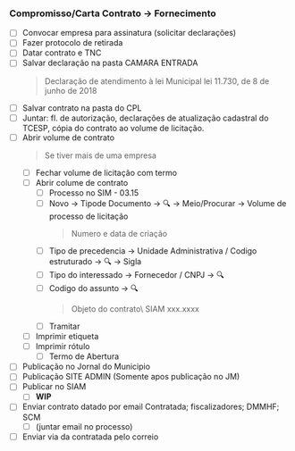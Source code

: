 ### Compromisso/Carta Contrato -> Fornecimento
- [ ] Convocar empresa para assinatura (solicitar declarações)
- [ ] Fazer protocolo de retirada
- [ ] Datar contrato e TNC
- [ ] Salvar declaração na pasta CAMARA ENTRADA
	> Declaração de atendimento à lei Municipal lei 11.730, de 8 de junho de 2018
- [ ] Salvar contrato na pasta do CPL
- [ ] Juntar: fl. de autorização, declarações de atualização cadastral do TCESP, cópia do contrato ao volume de licitação.
- [ ] Abrir volume de contrato
	>Se tiver mais de uma empresa
	- [ ] Fechar volume de licitação com termo
	- [ ] Abrir colume de contrato
 		- [ ] Processo no SIM - 03.15
      - [ ] Novo -> Tipode Documento -> 🔍 -> Meio/Procurar -> Volume de processo de licitação
        > Numero e data de criação
      - [ ] Tipo de precedencia -> Unidade Administrativa / Codigo estruturado -> 🔍 -> Sigla
      - [ ] Tipo do interessado -> Fornecedor / CNPJ -> 🔍
      - [ ] Codigo do assunto -> 🔍
        > Objeto do contrato\\ SIAM xxx.xxxx
      - [ ] Tramitar
    - [ ] Imprimir etiqueta
    - [ ] Imprimir rótulo
		- [ ] Termo de Abertura
- [ ] Publicação no Jornal do Municipio
- [ ] Publicação SITE ADMIN (Somente apos publicação no JM)
- [ ] Publicar no SIAM
	- [ ] **WIP**
- [ ] Enviar contrato datado por email
      Contratada; fiscalizadores; DMMHF; SCM
  - [ ] (juntar email no processo)
- [ ] Enviar via da contratada pelo correio

